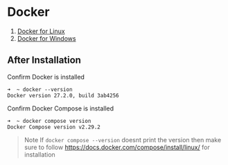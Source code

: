 # Docker

1. [Docker for Linux](linux/README.md)
2. [Docker for Windows](windows/README.md)


## After Installation

Confirm Docker is installed

```
➜  ~ docker --version
Docker version 27.2.0, build 3ab4256
```

Confirm Docker Compose is installed

```
➜  ~ docker compose version
Docker Compose version v2.29.2
```


> Note
> If `docker compose --version` doesnt print the version then make sure to follow https://docs.docker.com/compose/install/linux/ for installation
